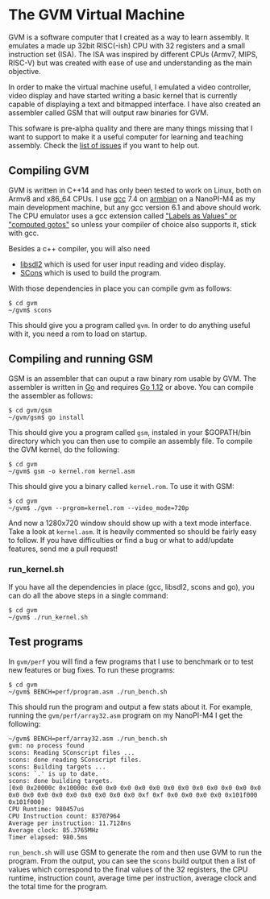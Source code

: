 # The GVM Virtual Machine

GVM is a software computer that I created as a way to learn assembly. It emulates a made up 32bit RISC(-ish) CPU with 32 registers and a small instruction set (ISA). The ISA was inspired by different CPUs (Armv7, MIPS, RISC-V) but was created with ease of use and understanding as the main objective.

In order to make the virtual machine useful, I emulated a video controller, video display and have started writing a basic kernel that is currently capable of displaying a text and bitmapped interface. I have also created an assembler called GSM that will output raw binaries for GVM.

This sofware is pre-alpha quality and there are many things missing that I want to support to make it a useful computer for learning and teaching assembly. Check the [list of issues](https://github.com/avalonbits/gvm/issues) if you want to help out.

## Compiling GVM

GVM is written in C++14 and has only been tested to work on Linux, both on Armv8 and x86_64 CPUs. I use [gcc](https://gcc.gnu.org/) 7.4 on [armbian](https://armbian.com) on a NanoPI-M4 as my main development machine, but any gcc version 6.1 and above should work. The CPU emulator uses a gcc extension called ["Labels as Values" or "computed gotos"](https://gcc.gnu.org/onlinedocs/gcc/Labels-as-Values.html) so unless your compiler of choice also supports it, stick with gcc.

Besides a c++ compiler, you will also need
  - [libsdl2](https://www.libsdl.org/download-2.0.php) which is used for user input reading and video display.
  - [SCons](https://scons.org) which is used to build the program.

With those dependencies in place you can compile gvm as follows:

```
$ cd gvm
~/gvm$ scons
```

This should give you a program called `gvm`. In order to do anything useful with it, you need a rom to load on startup.

## Compiling and running GSM

GSM is an assembler that can ouput a raw binary rom usable by GVM. The assembler is written in [Go](https://golang.org) and requires [Go 1.12](https://golang.org/dl/) or above. You can compile the assembler as follows:

```
$ cd gvm/gsm
~/gvm/gsm$ go install
```

This should give you a program called `gsm`, instaled in your $GOPATH/bin directory which you can then use to compile an assembly file. To compile the GVM kernel, do the following:

```
$ cd gvm
~/gvm$ gsm -o kernel.rom kernel.asm
```

This should give you a binary called `kernel.rom`. To use it with GSM:

```
$ cd gvm
~/gvm$ ./gvm --prgrom=kernel.rom --video_mode=720p
```

And now a 1280x720 window should show up with a text mode interface. Take a look at `kernel.asm`. It is heavily commented so should be fairly easy to follow. If you have difficulties or find a bug or what to add/update features, send me a pull request!

### run_kernel.sh
If you have all the dependencies in place (gcc, libsdl2, scons and go), you can do all the above steps in a single command:

```
$ cd gvm
~/gvm$ ./run_kernel.sh
```

## Test programs
In `gvm/perf` you will find a few programs that I use to benchmark or to test new features or bug fixes. To run these programs:

```
$ cd gvm
~/gvm$ BENCH=perf/program.asm ./run_bench.sh
```

This should run the program and output a few stats about it. For example, running the `gvm/perf/array32.asm` program on my NanoPI-M4 I get the following:

```
~/gvm$ BENCH=perf/array32.asm ./run_bench.sh 
gvm: no process found
scons: Reading SConscript files ...
scons: done reading SConscript files.
scons: Building targets ...
scons: `.' is up to date.
scons: done building targets.
[0x0 0x20000c 0x10000c 0x0 0x0 0x0 0x0 0x0 0x0 0x0 0x0 0x0 0x0 0x0 0x0 0x0 0x0 0x0 0x0 0x0 0x0 0x0 0x0 0x0 0xf 0xf 0x0 0x0 0x0 0x0 0x101f000 0x101f000]
CPU Runtime: 980457us
CPU Instruction count: 83707964
Average per instruction: 11.7128ns
Average clock: 85.3765MHz
Timer elapsed: 980.5ms
```

`run_bench.sh` will use GSM to generate the rom and then use GVM to run the program. From the output, you can see the `scons` build output then a list of values which correspond to the final values of the 32 registers, the CPU runtime, instruction count, average time per instruction, average clock and the total time for the program.
